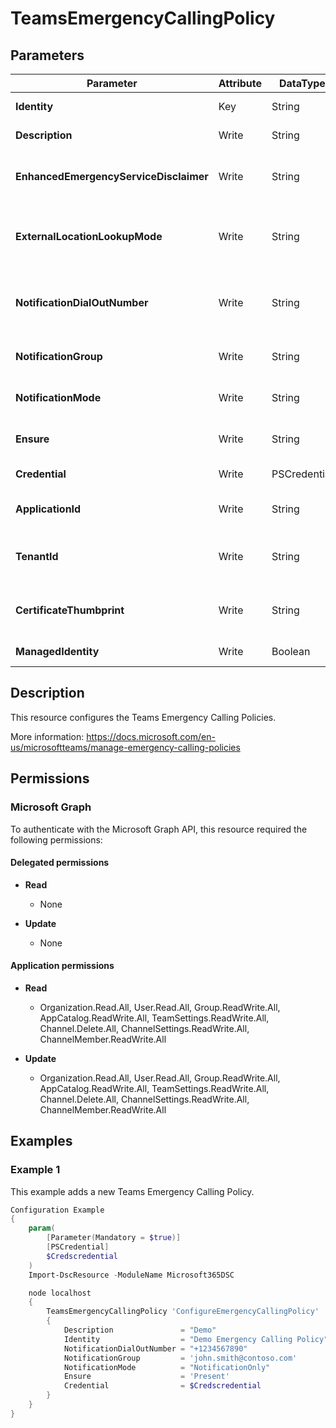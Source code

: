 ﻿# TeamsEmergencyCallingPolicy

## Parameters

| Parameter | Attribute | DataType | Description | Allowed Values |
| --- | --- | --- | --- | --- |
| **Identity** | Key | String | Identity of the Teams Emergency Calling Policy. | |
| **Description** | Write | String | Description of the Teams Emergency Calling Policy. | |
| **EnhancedEmergencyServiceDisclaimer** | Write | String | Allows the tenant administrator to configure a text string, which is shown at the top of the Calls app. | |
| **ExternalLocationLookupMode** | Write | String | Enables ExternalLocationLookupMode. This mode allows users to set Emergency addresses for remote locations. | `Disabled`, `Enabled` |
| **NotificationDialOutNumber** | Write | String | This parameter represents PSTN number which can be dialed out if NotificationMode is set to either of the two Conference values. | |
| **NotificationGroup** | Write | String | NotificationGroup is a email list of users and groups to be notified of an emergency call. | |
| **NotificationMode** | Write | String | The type of conference experience for security desk notification. | `NotificationOnly`, `ConferenceMuted`, `ConferenceUnMuted` |
| **Ensure** | Write | String | Present ensures the policy exists, absent ensures it is removed. | `Present`, `Absent` |
| **Credential** | Write | PSCredential | Credentials of the Teams Global Admin. | |
| **ApplicationId** | Write | String | Id of the Azure Active Directory application to authenticate with. | |
| **TenantId** | Write | String | Name of the Azure Active Directory tenant used for authentication. Format contoso.onmicrosoft.com | |
| **CertificateThumbprint** | Write | String | Thumbprint of the Azure Active Directory application's authentication certificate to use for authentication. | |
| **ManagedIdentity** | Write | Boolean | Managed ID being used for authentication. | |


## Description

This resource configures the Teams Emergency Calling Policies.

More information: https://docs.microsoft.com/en-us/microsoftteams/manage-emergency-calling-policies

## Permissions

### Microsoft Graph

To authenticate with the Microsoft Graph API, this resource required the following permissions:

#### Delegated permissions

- **Read**

    - None

- **Update**

    - None

#### Application permissions

- **Read**

    - Organization.Read.All, User.Read.All, Group.ReadWrite.All, AppCatalog.ReadWrite.All, TeamSettings.ReadWrite.All, Channel.Delete.All, ChannelSettings.ReadWrite.All, ChannelMember.ReadWrite.All

- **Update**

    - Organization.Read.All, User.Read.All, Group.ReadWrite.All, AppCatalog.ReadWrite.All, TeamSettings.ReadWrite.All, Channel.Delete.All, ChannelSettings.ReadWrite.All, ChannelMember.ReadWrite.All

## Examples

### Example 1

This example adds a new Teams Emergency Calling Policy.

```powershell
Configuration Example
{
    param(
        [Parameter(Mandatory = $true)]
        [PSCredential]
        $Credscredential
    )
    Import-DscResource -ModuleName Microsoft365DSC

    node localhost
    {
        TeamsEmergencyCallingPolicy 'ConfigureEmergencyCallingPolicy'
        {
            Description               = "Demo"
            Identity                  = "Demo Emergency Calling Policy"
            NotificationDialOutNumber = "+1234567890"
            NotificationGroup         = 'john.smith@contoso.com'
            NotificationMode          = "NotificationOnly"
            Ensure                    = 'Present'
            Credential                = $Credscredential
        }
    }
}
```

